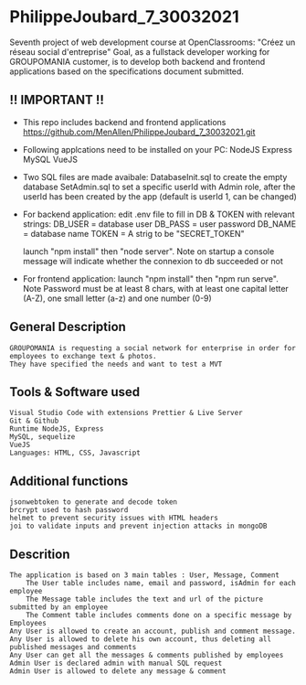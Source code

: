 # PhilippeJoubard_7_30032021
Seventh project of web development course at OpenClassrooms:  "Créez un réseau social d'entreprise"
Goal, as a fullstack developer working for GROUPOMANIA customer, is to develop both backend and frontend applications based on the 
specifications document submitted.

## !! IMPORTANT !!
- This repo includes backend and frontend applications 
https://github.com/MenAllen/PhilippeJoubard_7_30032021.git

- Following applcations need to be installed on your PC:
	NodeJS
	Express
	MySQL
	VueJS
	
- Two SQL files are made avaibale:
	DatabaseInit.sql to create the empty database
	SetAdmin.sql to set a specific userId with Admin role, after the userId has been created by the app (default is userId 1, can be changed)	
 	
- For backend application:
	edit .env file to fill in DB & TOKEN with relevant strings:
		DB_USER = database user
		DB_PASS = user password
		DB_NAME = database name
		TOKEN = A strig to be "SECRET_TOKEN"

	launch "npm install" then "node server". Note on startup a console message will indicate whether the connexion to db succeeded or not

- For frontend application:
	launch "npm install" then "npm run serve".
	Note Password must be at least 8 chars, with at least one capital letter (A-Z), one small letter (a-z) and one number (0-9)

## General Description
	GROUPOMANIA is requesting a social network for enterprise in order for employees to exchange text & photos.
	They have specified the needs and want to test a MVT
	
## Tools & Software used
	Visual Studio Code with extensions Prettier & Live Server
	Git & Github
	Runtime NodeJS, Express
	MySQL, sequelize
	VueJS
	Languages: HTML, CSS, Javascript

## Additional functions
	jsonwebtoken to generate and decode token
	brcrypt used to hash password
	helmet to prevent security issues with HTML headers
	joi to validate inputs and prevent injection attacks in mongoDB

## Descrition
	The application is based on 3 main tables : User, Message, Comment
		The User table includes name, email and password, isAdmin for each employee
		The Message table includes the text and url of the picture submitted by an employee
		The Comment table includes comments done on a specific message by Employees
	Any User is allowed to create an account, publish and comment message.
	Any User is allowed to delete his own account, thus deleting all published messages and comments
	Any User can get all the messages & comments published by employees
	Admin User is declared admin with manual SQL request
	Admin User is allowed to delete any message & comment
 
